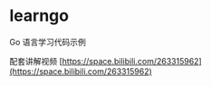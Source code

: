 # learngo

Go 语言学习代码示例

配套讲解视频 [https://space.bilibili.com/263315962](https://space.bilibili.com/263315962)